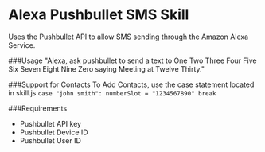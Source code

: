 # Alexa Pushbullet SMS Skill
Uses the Pushbullet API to allow SMS sending through the Amazon Alexa Service.


###Usage
  "Alexa, ask pushbullet to send a text to One Two Three Four Five Six Seven Eight Nine Zero saying Meeting at Twelve Thirty."
  
###Support for Contacts
To Add Contacts, use the case statement located in skill.js
`case "john smith":
                    numberSlot = "1234567890"
                    break `

###Requirements
  - Pushbullet API key
  - Pushbullet Device ID
  - Pushbullet User ID
  
